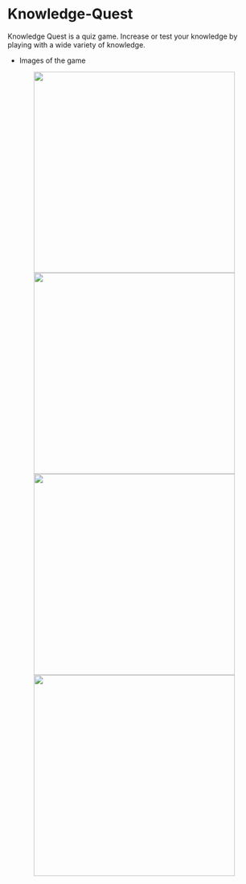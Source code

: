 # Knowledge-Quest
Knowledge Quest is a quiz game. Increase or test your knowledge by playing with a wide variety of knowledge.

 - Images of the game
<p align="center">
  <img src="https://user-images.githubusercontent.com/73601795/250301764-6e6cdefb-d354-41e5-a663-fb0297b71704.jpg" width="400" hspace="5"/>
  <img src="https://user-images.githubusercontent.com/73601795/250301776-864fa422-ed48-4104-84a7-06da5abb8ea2.jpg" width="400" />

   <img src="https://user-images.githubusercontent.com/73601795/250301777-5b99aa49-fdd7-4cf4-9e4f-53c316224bf6.jpg" width="400" hspace="5"/>
  <img src="https://user-images.githubusercontent.com/73601795/250301778-48e7fb88-7a52-48d9-9a37-22a14c98d6dc.jpg" width="400" />
</p>
